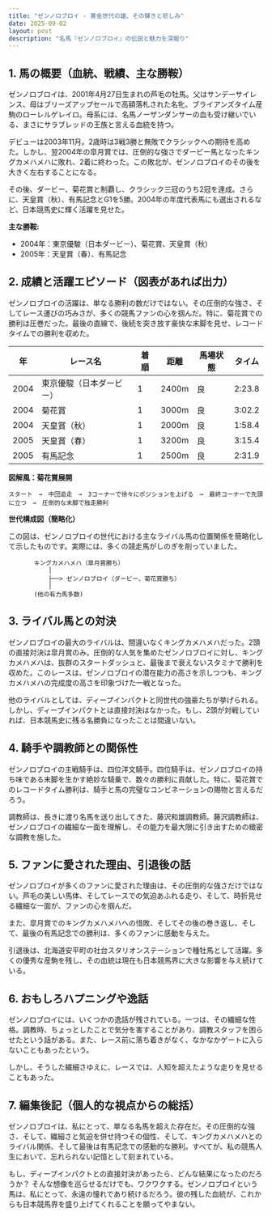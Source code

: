 ```yaml
---
title: "ゼンノロブロイ - 黄金世代の雄、その輝きと悲しみ"
date: 2025-09-02
layout: post
description: "名馬『ゼンノロブロイ』の伝説と魅力を深堀り"
---
```


## 1. 馬の概要（血統、戦績、主な勝鞍）

ゼンノロブロイは、2001年4月27日生まれの芦毛の牡馬。父はサンデーサイレンス、母はブリーズアップセールで高額落札された名牝、ブライアンズタイム産駒のローレルゲレイロ。母系には、名馬ノーザンダンサーの血も受け継いでいる、まさにサラブレッドの王族と言える血統を持つ。

デビューは2003年11月。2歳時は3戦3勝と無敗でクラシックへの期待を高めた。しかし、翌2004年の皐月賞では、圧倒的な強さでダービー馬となったキングカメハメハに敗れ、2着に終わった。この敗北が、ゼンノロブロイのその後を大きく左右することになる。

その後、ダービー、菊花賞と制覇し、クラシック三冠のうち2冠を達成。さらに、天皇賞（秋）、有馬記念とG1を5勝。2004年の年度代表馬にも選出されるなど、日本競馬史に輝く活躍を見せた。

**主な勝鞍:**

* 2004年：東京優駿（日本ダービー）、菊花賞、天皇賞（秋）
* 2005年：天皇賞（春）、有馬記念


## 2. 成績と活躍エピソード（図表があれば出力）

ゼンノロブロイの活躍は、単なる勝利の数だけではない。その圧倒的な強さ、そしてレース運びの巧みさが、多くの競馬ファンの心を掴んだ。特に、菊花賞での勝利は圧巻だった。最後の直線で、後続を突き放す豪快な末脚を見せ、レコードタイムでの勝利を収めた。

| 年 | レース名             | 着順 | 距離 | 馬場状態 | タイム       |
|---|----------------------|-----|-----|----------|-------------|
| 2004 | 東京優駿（日本ダービー） | 1   | 2400m| 良        | 2:23.8      |
| 2004 | 菊花賞               | 1   | 3000m| 良        | 3:02.2      |
| 2004 | 天皇賞（秋）           | 1   | 2000m| 良        | 1:58.4      |
| 2005 | 天皇賞（春）           | 1   | 3200m| 良        | 3:15.4      |
| 2005 | 有馬記念             | 1   | 2500m| 良        | 2:31.9      |


**図解風：菊花賞展開**

```
スタート　→　中団追走　→　3コーナーで徐々にポジションを上げる　→　最終コーナーで先頭に立つ　→　圧倒的な末脚で独走勝利
```

**世代構成図（簡略化）**

この図は、ゼンノロブロイの世代における主なライバル馬の位置関係を簡略化して示したものです。実際には、多くの競走馬がしのぎを削っていました。

```
       キングカメハメハ（皐月賞勝ち）
           │
           ├──> ゼンノロブロイ（ダービー、菊花賞勝ち）
           │
       (他の有力馬多数)
```


## 3. ライバル馬との対決

ゼンノロブロイの最大のライバルは、間違いなくキングカメハメハだった。2頭の直接対決は皐月賞のみ。圧倒的な人気を集めたゼンノロブロイに対し、キングカメハメハは、抜群のスタートダッシュと、最後まで衰えないスタミナで勝利を収めた。このレースは、ゼンノロブロイの潜在能力の高さを示しつつも、キングカメハメハの完成度の高さを印象づけた一戦となった。


他のライバルとしては、ディープインパクトと同世代の強豪たちが挙げられる。しかし、ディープインパクトとは直接対決はなかった。もし、2頭が対戦していれば、日本競馬史に残る名勝負になったことは間違いない。


## 4. 騎手や調教師との関係性

ゼンノロブロイの主戦騎手は、四位洋文騎手。四位騎手は、ゼンノロブロイの持ち味である末脚を生かす絶妙な騎乗で、数々の勝利に貢献した。特に、菊花賞でのレコードタイム勝利は、騎手と馬の完璧なコンビネーションの賜物と言えるだろう。

調教師は、長きに渡り名馬を送り出してきた、藤沢和雄調教師。藤沢調教師は、ゼンノロブロイの繊細な一面を理解し、その能力を最大限に引き出すための緻密な調教を施した。


## 5. ファンに愛された理由、引退後の話

ゼンノロブロイが多くのファンに愛された理由は、その圧倒的な強さだけではない。芦毛の美しい馬体、そしてレースでの気迫あふれる走り、そして、時折見せる繊細な一面が、ファンの心を掴んだ。

また、皐月賞でのキングカメハメハへの惜敗、そしてその後の巻き返し、そして、最後の有馬記念での勝利は、多くのファンに感動を与えた。

引退後は、北海道安平町の社台スタリオンステーションで種牡馬として活躍。多くの優秀な産駒を残し、その血統は現在も日本競馬界に大きな影響を与え続けている。


## 6. おもしろハプニングや逸話

ゼンノロブロイには、いくつかの逸話が残されている。一つは、その繊細な性格。調教時、ちょっとしたことで気分を害することがあり、調教スタッフを困らせたという話がある。また、レース前に落ち着きがなく、なかなかゲートに入らないこともあったという。

しかし、そうした繊細さゆえに、レースでは、人知を超えたような走りを見せることもあった。


## 7. 編集後記（個人的な視点からの総括）

ゼンノロブロイは、私にとって、単なる名馬を超えた存在だ。その圧倒的な強さ、そして、繊細さと気迫を併せ持つその個性、そして、キングカメハメハとのライバル関係、そして最後は有馬記念での感動的な勝利。すべてが、私の競馬人生において、忘れられない記憶として刻まれている。

もし、ディープインパクトとの直接対決があったら、どんな結果になったのだろうか？ そんな想像を巡らせるだけでも、ワクワクする。ゼンノロブロイという馬は、私にとって、永遠の憧れであり続けるだろう。彼の残した血統が、これからも日本競馬界を盛り上げてくれることを願ってやまない。
